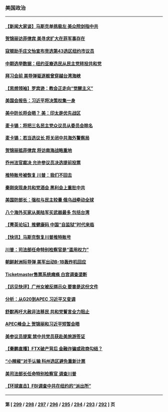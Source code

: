 ### 美国政治
---
#### [【新闻大家谈】马斯克单挑极左 美众院剑指中共](../../pages/ncid1078159/n13870262.md) 
#### [贺锦丽访菲律宾 美寻求扩大在菲军事存在](../../pages/ncid1078159/n13870191.md) 
#### [寇顿助手庄文怡宣布竞选第43选区纽约市议员](../../pages/ncid1078159/n13869938.md) 
#### [中期选举数据：纽约亚裔选民从民主党转投共和党](../../pages/ncid1078159/n13869942.md) 
#### [拜习会前 美导弹驱逐舰曾穿越台湾海峡](../../pages/ncid1078159/n13869825.md) 
#### [【思想领袖】罗宾逊：教会正走向“觉醒主义”](../../pages/ncid1078159/n13859005.md) 
#### [美国会报告：习近平将决策权集一身](../../pages/ncid1078159/n13868227.md) 
#### [美中防长将会晤？ 美：印太是优先战区](../../pages/ncid1078159/n13869719.md) 
#### [麦卡锡：将把三名民主党众议员从委员会除名](../../pages/ncid1078159/n13869705.md) 
#### [麦卡锡：若当选议长 将关闭中共海外警察局](../../pages/ncid1078159/n13869693.md) 
#### [贺锦丽抵菲律宾 将访南海战略重地](../../pages/ncid1078159/n13869708.md) 
#### [乔州法官裁决 允许参议员决选提前投票](../../pages/ncid1078159/n13869664.md) 
#### [推特账号被恢复 川普：我们不回去](../../pages/ncid1078159/n13869649.md) 
#### [秦刚突现身共和党酒会 黑利会上重批中共](../../pages/ncid1078159/n13869661.md) 
#### [美国防部长：强权与民主较量 俄乌战牵动全球](../../pages/ncid1078159/n13869590.md) 
#### [八个海外买家从美陆军买武器最多 包括台湾](../../pages/ncid1078159/n13868794.md) 
#### [【菁英论坛】推健康码 中国“自监狱”时代来临](../../pages/ncid1078159/n13869302.md) 
#### [【快讯】马斯克恢复川普推特账号](../../pages/ncid1078159/n13869381.md) 
#### [川普：司法部任命特别检察官是“滥用权力”](../../pages/ncid1078159/n13869337.md) 
#### [朝鲜射洲际导弹 美军出动B-1B轰炸机回应](../../pages/ncid1078159/n13869333.md) 
#### [Ticketmaster售票系统瘫痪 白宫调查垄断](../../pages/ncid1078159/n13869298.md) 
#### [【远见快评】广州女被反绑示众 要害是这份文件](../../pages/ncid1078159/n13869300.md) 
#### [分析：从G20到APEC 习近平又变调](../../pages/ncid1078159/n13869256.md) 
#### [舒默再吁大赦非法移民 共和党誓言全力阻止](../../pages/ncid1078159/n13868898.md) 
#### [APEC峰会上 贺锦丽和习近平短暂会晤](../../pages/ncid1078159/n13868909.md) 
#### [美参议员提案 禁中共党员获赴美旅游签证](../../pages/ncid1078159/n13868791.md) 
#### [【秦鹏直播】FTX破产背后 金融诈骗或政商勾结？](../../pages/ncid1078159/n13868809.md) 
#### [“小辣椒”对手认输 科州选区避免重新计票](../../pages/ncid1078159/n13868826.md) 
#### [美司法部长任命特别检察官 调查川普](../../pages/ncid1078159/n13868770.md) 
#### [【环球直击】FBI调查中共在纽约的“派出所”](../../pages/ncid1078159/n13868756.md) 

---
#### 第 [ [299](./299.md) / [298](./298.md) / [297](./297.md) / [296](./296.md) / [295](./295.md) / [294](./294.md) / [293](./293.md) / [292](./292.md) ] 页
